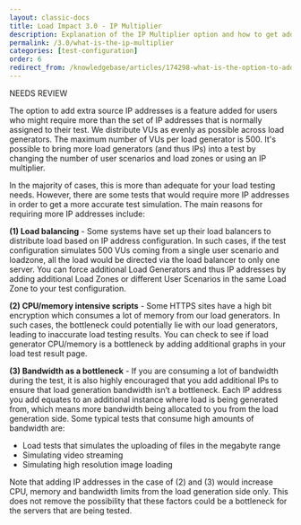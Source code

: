 ```yaml
---
layout: classic-docs
title: Load Impact 3.0 - IP Multiplier
description: Explanation of the IP Multiplier option and how to get additional IPs in your load test.
permalink: /3.0/what-is-the-ip-multiplier
categories: [test-configuration]
order: 6
redirect_from: /knowledgebase/articles/174298-what-is-the-option-to-add-extra-ip-addresses-for
---
```


NEEDS REVIEW

The option to add extra source IP addresses is a feature added for users who might require more than the set of IP addresses that is normally assigned to their test. We distribute VUs as evenly as possible across load generators. The maximum number of VUs per load generator is 500. It's possible to bring more load generators (and thus IPs) into a test by changing the number of user scenarios and load zones or using an IP multiplier.

In the majority of cases, this is more than adequate for your load testing needs. However, there are some tests that would require more IP addresses in order to get a more accurate test simulation. The main reasons for requiring more IP addresses include:

**(1) Load balancing** - Some systems have set up their load balancers to distribute load based on IP address configuration. In such cases, if the test configuration simulates 500 VUs coming from a single user scenario and loadzone, all the load would be directed via the load balancer to only one server. You can force additional Load Generators and thus IP addresses by adding additional Load Zones or different User Scenarios in the same Load Zone to your test configuration.

**(2) CPU/memory intensive scripts** - Some HTTPS sites have a high bit encryption which consumes a lot of memory from our load generators. In such cases, the bottleneck could potentially lie with our load generators, leading to inaccurate load testing results. You can check to see if load generator CPU/memory is a bottleneck by adding additional graphs in your load test result page.

**(3) Bandwidth as a bottleneck** - If you are consuming a lot of bandwidth during the test, it is also highly encouraged that you add additional IPs to ensure that load generation bandwidth isn’t a bottleneck. Each IP address you add equates to an additional instance where load is being generated from, which means more bandwidth being allocated to you from the load generation side. Some typical tests that consume high amounts of bandwidth are:

- Load tests that simulates the uploading of files in the megabyte range
- Simulating video streaming
- Simulating high resolution image loading

Note that adding IP addresses in the case of (2) and (3) would increase CPU, memory and bandwidth limits from the load generation side only. This does not remove the possibility that these factors could be a bottleneck for the servers that are being tested.
